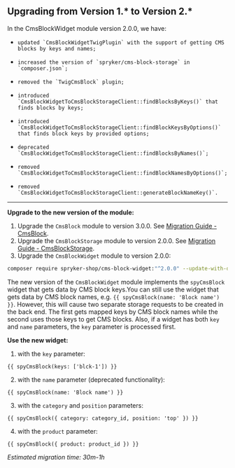 ## Upgrading from Version 1.* to Version 2.*

In the CmsBlockWidget module version 2.0.0, we have:

*     updated `CmsBlockWidgetTwigPlugin` with the support of getting CMS blocks by keys and names;
*     increased the version of `spryker/cms-block-storage` in `composer.json`;
*     removed the `TwigCmsBlock` plugin;
*     introduced `CmsBlockWidgetToCmsBlockStorageClient::findBlocksByKeys()` that finds blocks by keys;
*     introduced `CmsBlockWidgetToCmsBlockStorageClient::findBlockKeysByOptions()` that finds block keys by provided options;
*     deprecated `CmsBlockWidgetToCmsBlockStorageClient::findBlocksByNames()`;
*     removed `CmsBlockWidgetToCmsBlockStorageClient::findBlockNamesByOptions()`;
*     removed `CmsBlockWidgetToCmsBlockStorageClient::generateBlockNameKey()`.
***
**Upgrade to the new version of the module:**

1. Upgrade the `CmsBlock` module to version 3.0.0. See  [Migration Guide - CmsBlock](https://documentation.spryker.com/docs/en/mg-cms-block#upgrading-from-version-2---to-version-3--).
2. Upgrade the `CmsBlockStorage` module to version 2.0.0. See [Migration Guide - CmsBlockStorage](https://documentation.spryker.com/docs/en/migration-guide-cmsblockstorage#upgrading-from-version-1---to-version-2--).
3. Upgrade the `CmsBlockWidget` module to version 2.0.0:
```bash
composer require spryker-shop/cms-block-widget:"^2.0.0" --update-with-dependencies
```

The new version of the `CmsBlockWidget` module implements the `spyCmsBlock` widget that gets data by CMS block keys.You can still use the widget that gets data by CMS block names, e.g. `{{ spyCmsBlock(name: 'Block name') }}`. However, this will cause two separate storage requests to be created in the back end. The first gets mapped keys by CMS block names while the second uses those keys to get CMS blocks. Also, if a widget has both `key` and `name` parameters, the `key` parameter is processed first.

**Use the new widget:**

1. with the `key` parameter:
```twig
{{ spyCmsBlock(keys: ['blck-1']) }}
```
2. with the `name` parameter (deprecated functionality):
```twig
{{ spyCmsBlock(name: 'Block name') }}
```
3. with the `category` and `position` parameters:
```twig
{{ spyCmsBlock({ category: category_id, position: 'top' }) }}
```
4. with the `product` parameter:
```twig
{{ spyCmsBlock({ product: product_id }) }}
```

*Estimated migration time: 30m-1h*